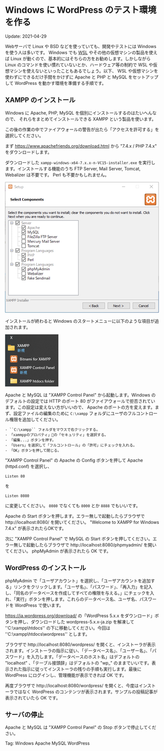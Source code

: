 Windows に WordPress のテスト環境を作る
=====

Update: 2021-04-29


Webサーバで Linux や BSD などを使っていても、開発やテストには Windows を使う人は多いです。
Windows でも [WSL](https://docs.microsoft.com/ja-jp/windows/wsl/install-win10) やその他の仮想マシンの製品を使えば Linux が動くので、基本的にはそちらの方をお勧めします。しかしながら Linux のコマンドを使い慣れていないとか、ハードウェア等の制約で WSL や仮想マシンを使えないといったこともあるでしょう。以下、 WSL や仮想マシンを使わずにできるだけ手間をかけずに Apache と PHP と MySQL をセットアップして WordPress を動かす環境を準備する手順です。

## XAMPP のインストール

Windows に Apache, PHP, MySQL を個別にインストールするのはたいへんなので、
それらをまとめてインストールできる XAMPP という製品を使います。

この後の作業の中でファイアウォールの警告が出たら「アクセスを許可する」を選択してください。

まず https://www.apachefriends.org/download.html から "7.4.x / PHP 7.4.x" をダウンロードします。

ダウンロードした ``xampp-windows-x64-7.x.x-n-VC15-installer.exe`` を実行します。インストールする機能のうち FTP Server, Mail Server, Tomcat, Webalizer は不要です。
Perl も不要かもしれません。

![](xampp-options.png)

インストールが終わると Windows のスタートメニューに以下のような項目が追加されます。

![](xampp-windows-menu.png)

Apache と MySQL は "XAMPP Control Panel" から起動します。Windows のデフォルトの設定では HTTP のポート 80 がファイアウォールで拒否されています。この設定は変えない方がいいので、
Apache のポートの方を変えます。まず、設定ファイルの編集のために ``C:\xampp`` フォルダにユーザのフルコントロール権限を追加してください。

    - ``C:\xampp`` フォルダをマウスで右クリックする。
    - 「xammppのプロパティ」の「セキュリティ」を選択する。
    - 「編集...」ボタンを押す。
    - 「Users」を選択して「フルコントロール」の「許可」にチェックを入れる。
    - 「OK」ボタンを押して閉じる。

"XAMPP Control Panel" の Apache の Config ボタンを押して Apache (httpd.conf) を選択し、

```
Listen 80
```

を

```
Listen 8080
```

に変更してください。
``8080`` でなくても ``8000`` とか ``8888`` でもいいです。

Apache の Start ボタンを押します。エラー無しで起動したらブラウザで http://localhost:8080/ を開いてください。 "Welcome to XAMPP for Windows 7.4.x" が表示されたらOKです。

次に "XAMPP Control Panel" で MySQL の Start ボタンを押してください。エラー無しで起動したらブラウザで http://localhost:8080/phpmyadmin/ を開いてください。 phpMyAdmin が表示されたら OK です。

## WordPress のインストール

phpMyAdmin で「ユーザアカウント」を選択し、「ユーザアカウントを追加する」リンクをクリックします。「ユーザ名」、「パスワード」、「再入力」を記入し、「同名のデータベースを作成してすべての権限を与える。」にチェックを入れ、「実行」ボタンを押します。これらのデータベース名、ユーザ名、パスワードを WordPress で使います。

https://ja.wordpress.org/download/ の「WordPress 5.x.x をダウンロード」ボタンを押し、ダウンロードした wordpress-5.x.x-ja.zip を解凍して ''C:\xampp\htdocs'' の下に移動してください。今回は ''C:\xampp\htdocs\wordpress'' とします。

ブラウザで http://localhost:8080/wordpress/ を開くと、インストーラが表示されます。インストーラの指示に従い、「データベース名」、「ユーザー名」、「パスワード」を入力します。「データベースのホスト名」はデフォルトの "localhost" 、「テーブル接頭辞」はデフォルトの "wp_" のままでいいです。表示された指示に従ってインストーラの残りの手順も実行します。最後に WordPress にログインし、管理機能が表示できれば OK です。

再度ブラウザで http://localhost:8080/wordpress/ を開くと、今度はインストーラではなく WordPress のコンテンツが表示されます。サンプルの投稿記事が表示されていたら OK です。

## サーバの停止

Apache と MySQL は "XAMPP Control Panel" の Stop ボタンで停止してください。

Tag: Windows Apache MySQL WordPress



